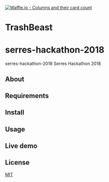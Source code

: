 [![Waffle.io - Columns and their card count](https://badge.waffle.io/SeemsLegitGr/serres-hackathon-2018.svg?columns=all)](https://waffle.io/SeemsLegitGr/serres-hackathon-2018)
# TrashBeast
# serres-hackathon-2018
serres-hackathon-2018
Serres Hackathon 2018
## About

## Requirements

## Install

## Usage

## Live demo

## License

[MIT](LICENSE)
